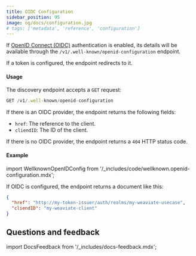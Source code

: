 ```yaml
---
title: OIDC Configuration
sidebar_position: 95
image: og/docs/configuration.jpg
# tags: ['metadata', 'reference', 'configuration']
---
```


If [OpenID Connect (OIDC)](/developers/weaviate/configuration/authentication.md) authentication is enabled, its details will be available through the `/v1/.well-known/openid-configuration` endpoint.

If a token is configured, the endpoint redirects to it.

#### Usage

The discovery endpoint accepts a `GET` request:

```js
GET /v1/.well-known/openid-configuration
```

If there is an OIDC provider, the endpoint returns the following fields:
- `href`: The reference to the client.
- `cliendID`: The ID of the client.

If there is no OIDC provider, the endpoint returns a `404` HTTP status code.

#### Example

import WellknownOpenIDConfig from '/_includes/code/wellknown.openid-configuration.mdx';

<WellknownOpenIDConfig/>

If OIDC is configured, the endpoint returns a document like this:

```json
{
  "href": "http://my-token-issuer/auth/realms/my-weaviate-usecase",
  "cliendID": "my-weaviate-client"
}
```

## Questions and feedback

import DocsFeedback from '/_includes/docs-feedback.mdx';

<DocsFeedback/>
